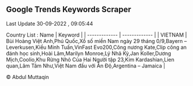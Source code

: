 

## Google Trends Keywords Scraper 
 
Last Update 30-09-2022 , 09:05:44

Country List :
 Name  | Keyword |
| ------------- | ------------- |
| VIETNAM | Bùi Hoàng Việt Anh,Phú Quốc,Xổ số miền Nam ngày 29 tháng 0/9,Bayern – Leverkusen,Kiều Minh Tuấn,VinFast Evo200,Công nương Kate,Clip công an đánh học sinh,Hoài Lâm,Marilyn Monroe,Lý Nhã Kỳ,Jan Koller,Dương Mịch,Coolio,Khu Rừng Nhỏ Của Hai Người tập 23,Kim Kardashian,Lien quan,Lâm Tâm Như,Việt Nam đấu với Ấn Độ,Argentina – Jamaica |



© Abdul Muttaqin 
